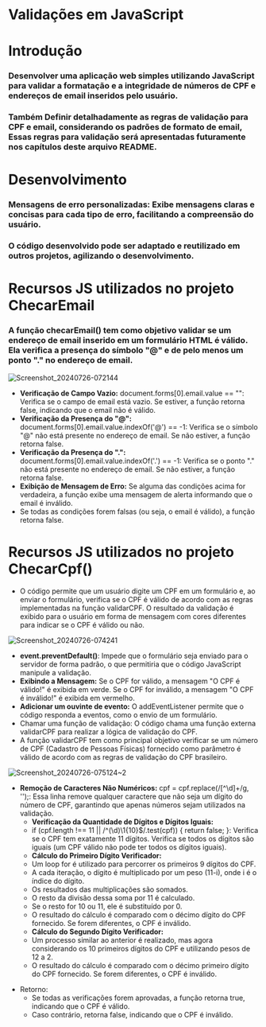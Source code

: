 # Validações em JavaScript 

# Introdução 

### Desenvolver uma aplicação web simples utilizando JavaScript para validar a formatação e a integridade de números de CPF e endereços de email inseridos pelo usuário. 
### Também Definir detalhadamente as regras de validação para CPF e email, considerando os padrões de formato de email, Essas regras para validação será apresentadas futuramente nos capítulos deste arquivo README.

# Desenvolvimento 

### Mensagens de erro personalizadas: Exibe mensagens claras e concisas para cada tipo de erro, facilitando a compreensão do usuário.
### O código desenvolvido pode ser adaptado e reutilizado em outros projetos, agilizando o desenvolvimento.

# Recursos JS utilizados no projeto ChecarEmail

### A função checarEmail() tem como objetivo validar se um endereço de email inserido em um formulário HTML é válido. Ela verifica a presença do símbolo "@" e de pelo menos um ponto "." no endereço de email.
![Screenshot_20240726-072144](https://github.com/user-attachments/assets/1cbef852-a31a-45fd-b2c8-f95d173583f2)

 - **Verificação de Campo Vazio:** document.forms[0].email.value == "": Verifica se o campo de email está vazio. Se estiver, a função retorna false, indicando que o email não é válido.
 - **Verificação da Presença do "@":** document.forms[0].email.value.indexOf('@') == -1: Verifica se o símbolo "@" não está presente no endereço de email. Se não estiver, a função retorna false.
 - **Verificação da Presença do ".":** document.forms[0].email.value.indexOf('.') == -1: Verifica se o ponto "." não está presente no endereço de email. Se não estiver, a função retorna false.
 - **Exibição de Mensagem de Erro:** Se alguma das condições acima for verdadeira, a função exibe uma mensagem de alerta informando que o email é inválido.
 - Se todas as condições forem falsas (ou seja, o email é válido), a função retorna false.

# Recursos JS utilizados no projeto ChecarCpf()

 - O código permite que um usuário digite um CPF em um formulário e, ao enviar o formulário, verifica se o CPF é válido de acordo com as regras implementadas na função validarCPF. O resultado da validação é exibido para o usuário em forma de mensagem com cores diferentes para indicar se o CPF é válido ou não.

![Screenshot_20240726-074241](https://github.com/user-attachments/assets/f8584b86-68f1-4133-8155-793cb27c939c)

 - **event.preventDefault()**: Impede que o formulário seja enviado para o servidor de forma padrão, o que permitiria que o código JavaScript manipule a validação.
 - **Exibindo a Mensagem:** Se o CPF for válido, a mensagem "O CPF é válido!" é exibida em verde. Se o CPF for inválido, a mensagem "O CPF é inválido!" é exibida em vermelho.
 - **Adicionar um ouvinte de evento:** O addEventListener permite que o código responda a eventos, como o envio de um formulário.
 - Chamar uma função de validação: O código chama uma função externa validarCPF para realizar a lógica de validação do CPF.
 - A função validarCPF tem como principal objetivo verificar se um número de CPF (Cadastro de Pessoas Físicas) fornecido como parâmetro é válido de acordo com as regras de validação do CPF brasileiro.

![Screenshot_20240726-075124~2](https://github.com/user-attachments/assets/e4269826-9bf2-4b21-bfad-2349efb66090)



- **Remoção de Caracteres Não Numéricos:**
    cpf = cpf.replace(/[^\d]+/g, '');: Essa linha remove qualquer caractere que não seja um dígito do número de CPF, garantindo que apenas números sejam utilizados na validação.
  - **Verificação da Quantidade de Dígitos e Dígitos Iguais:**
   * if (cpf.length !== 11 || /^(\d)\1{10}$/.test(cpf)) { return false; }: Verifica se o CPF tem exatamente 11 dígitos. Verifica se todos os dígitos são iguais (um CPF válido não pode ter todos os dígitos iguais).
  - **Cálculo do Primeiro Dígito Verificador:**
   * Um loop for é utilizado para percorrer os primeiros 9 dígitos do CPF.
   * A cada iteração, o dígito é multiplicado por um peso (11-i), onde i é o índice do dígito.
   * Os resultados das multiplicações são somados.
   * O resto da divisão dessa soma por 11 é calculado.
   * Se o resto for 10 ou 11, ele é substituído por 0.
   * O resultado do cálculo é comparado com o décimo dígito do CPF fornecido. Se forem diferentes, o CPF é inválido.
  - **Cálculo do Segundo Dígito Verificador:**
   * Um processo similar ao anterior é realizado, mas agora considerando os 10 primeiros dígitos do CPF e utilizando pesos de 12 a 2.
   * O resultado do cálculo é comparado com o décimo primeiro dígito do CPF fornecido. Se forem diferentes, o CPF é inválido.
 * Retorno:
   * Se todas as verificações forem aprovadas, a função retorna true, indicando que o CPF é válido.
   * Caso contrário, retorna false, indicando que o CPF é inválido.
